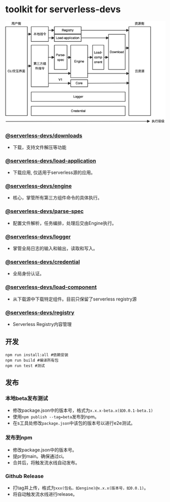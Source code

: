 # toolkit for serverless-devs

![整体架构图](./assets/overall-arch.png)

### [@serverless-devs/downloads](./packages/downloads/README.md)

- 下载，支持文件解压等功能

### [@serverless-devs/load-application](./packages/load-application/README.md)

- 下载应用, 仅适用于serverless源的应用。
  
### [@serverless-devs/engine](./packages/engine/README.md)

- 核心，掌管所有第三方组件命令的具体执行。

### [@serverless-devs/parse-spec](./packages/parse-spec/README.md)

- 配置文件解析，任务编排，处理后交由Engine执行。

### [@serverless-devs/logger](./packages/logger/README.md)

- 掌管全局日志的输入和输出，读取和写入。

### [@serverless-devs/credential](./packages/credential/README.md)

- 全局身份认证。

### [@serverless-devs/load-component](./packages/load-component/README.md)

- 从下载源中下载特定组件。目前只保留了serverless registry源

### [@serverless-devs/registry](./packages/registry/README.md)

- Serverless Registry内容管理

## 开发

```shell
npm run install:all #依赖安装
npm run build #编译所有包
npm run test #测试
```

## 发布

### 本地beta发布测试

- 修改package.json中的版本号，格式为`x.x.x-beta.x(如0.0.1-beta.1)`
- 使用`npm publish --tag=beta`发布到npm。
- 在s工具处修改`package.json`中该包的版本号以进行e2e测试。

### 发布到npm

- 修改package.json中的版本号。
- 提pr到main。确保通过ci。
- 合并后，将触发流水线自动发布。

### Github Release

- 打tag并上传，格式为`xxx(包名，如engine)@x.x.x(版本号，如0.0.1)`。
- 将自动触发流水线进行release。
